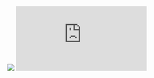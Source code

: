 ![](https://img.shields.io/github/license/Woody230/CSharpExtensions)
[![](https://img.shields.io/nuget/v/Woody230.Text)](https://www.nuget.org/packages/Woody230.Text)